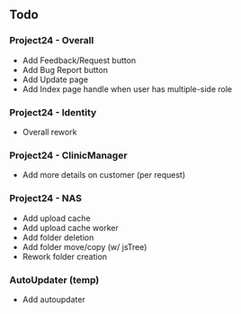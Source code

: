 
## Todo

### Project24 - Overall
- Add Feedback/Request button
- Add Bug Report button
- Add Update page
- Add Index page handle when user has multiple-side role

### Project24 - Identity
- Overall rework

### Project24 - ClinicManager
- Add more details on customer (per request)

### Project24 - NAS
- Add upload cache
- Add upload cache worker
- Add folder deletion
- Add folder move/copy (w/ jsTree)
- Rework folder creation

### AutoUpdater (temp)
- Add autoupdater
